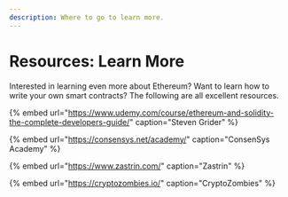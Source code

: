 ```yaml
---
description: Where to go to learn more.
---
```


# Resources: Learn More

Interested in learning even more about Ethereum? Want to learn how to write your own smart contracts? The following are all excellent resources.



{% embed url="https://www.udemy.com/course/ethereum-and-solidity-the-complete-developers-guide/" caption="Steven Grider" %}

{% embed url="https://consensys.net/academy/" caption="ConsenSys Academy" %}

{% embed url="https://www.zastrin.com/" caption="Zastrin" %}

{% embed url="https://cryptozombies.io/" caption="CryptoZombies" %}



